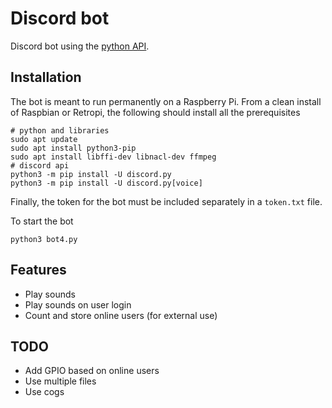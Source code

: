 # Discord bot

Discord bot using the [python API](https://discordpy.readthedocs.io/en/latest/api.html).

## Installation

The bot is meant to run permanently on a Raspberry Pi. From a clean install of Raspbian or
Retropi, the following should install all the prerequisites

```
# python and libraries
sudo apt update
sudo apt install python3-pip
sudo apt install libffi-dev libnacl-dev ffmpeg
# discord api
python3 -m pip install -U discord.py
python3 -m pip install -U discord.py[voice]
```

Finally, the token for the bot must be included separately in a `token.txt` file.


To start the bot

```
python3 bot4.py
```


## Features
- Play sounds
- Play sounds on user login
- Count and store online users (for external use)

## TODO
- Add GPIO based on online users
- Use multiple files
- Use cogs
